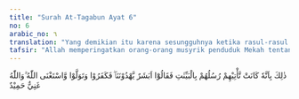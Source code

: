 ```yaml
---
title: "Surah At-Tagabun Ayat 6"
no: 6
arabic_no: ٦
translation: "Yang demikian itu karena sesungguhnya ketika rasul-rasul datang kepada mereka (membawa) keterangan-ke-terangan lalu mereka berkata, “Apakah  (pantas) manusia yang memberi petunjuk kepada kami?” Lalu mereka ingkar dan berpaling; padahal Allah tidak memerlukan (mereka). Dan Allah Mahakaya, Maha Terpuji. "
tafsir: "Allah memperingatkan orang-orang musyrik penduduk Mekah tentang kejadian-kejadian yang telah dialami oleh orang-orang yang mengingkari para rasul sebelum mereka, seperti kaum Nuh, kaum Hud, kaum Saleh, dan lainnya. Kepada mereka telah ditimpakan berbagai azab dan siksa yang bermacam-macam bentuknya. Ada yang berupa banjir yang menenggelamkan dan merusak apa yang ada di atas bumi, ada yang berupa angin topan yang menerbangkan dan menghancurkan bangunan-bangunan tempat tinggal mereka, dan lain sebagainya.\n\n(6) Allah menerangkan bahwa sebab-sebab ditimpakan berbagai azab kepada umat terdahulu itu ialah karena kecerobohan mereka mendustakan para rasul sesudah mereka diberi keterangan yang jelas, dan diperlihatkan mukjizat-mukjizat nyata. Mereka berkata, \"Satu hal yang ajaib bahwa orang yang akan memberi petunjuk kepada kami ialah manusia biasa yang tidak mempunyai sedikit pun kelebihan dari kami. Ia tidak mempunyai pikiran lebih unggul dari kami, dan tidak memiliki kekuatan dan kekuasaan untuk menundukkan kami.\" Dalam ayat yang lain Allah berfirman:\n\nMaka mereka berkata, \"Bagaimana kita akan mengikuti seorang manusia (biasa) di antara kita?\" (al-Qamar/54: 24)\n\nMereka tidak mengetahui bahwa para nabi dan rasul itu adalah orang-orang yang telah dipilih Allah menurut kehendak-Nya, sebagaimana diterangkan dalam firman-Nya:\n\nAllah lebih mengetahui di mana Dia menempatkan tugas kerasulan-Nya. (al-An'am/6: 124)\n\nSetelah keingkaran mereka berkepanjangan dan pembangkangan mereka berlarut-larut, maka Allah membinasakan mereka. Allah tidak memerlukan mereka serta tidak mempunyai kepentingan sedikit pun kepada mereka. Dia Mahakuasa, tidak mempunyai keperluan sedikit pun kepada sesuatu, Maha Terpuji atas segala nikmat yang telah ditetapkan kepada makhluk-Nya."
---
```

ذٰلِكَ بِاَنَّهٗ كَانَتْ تَّأْتِيْهِمْ رُسُلُهُمْ بِالْبَيِّنٰتِ فَقَالُوْٓا اَبَشَرٌ يَّهْدُوْنَنَاۖ فَكَفَرُوْا وَتَوَلَّوْا وَّاسْتَغْنَى اللّٰهُ ۗوَاللّٰهُ غَنِيٌّ حَمِيْدٌ 